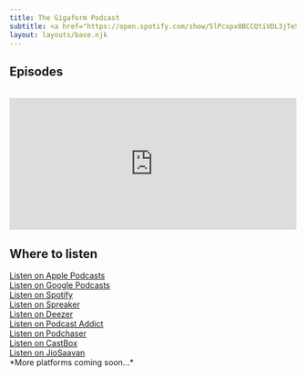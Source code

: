 ```yaml
---
title: The Gigaform Podcast
subtitle: <a href="https://open.spotify.com/show/5lPcxpx0BCCQtiVDL3jTe5">Listen on Spotify</a> 
layout: layouts/base.njk
---
```


## Episodes
<br>
<iframe src="https://open.spotify.com/embed/episode/1CdrVewzNyCDra0GjEVn85" width="100%" height="232" frameBorder="0" allowtransparency="true" allow="encrypted-media"></iframe>


## Where to listen

<div>
<a href="https://podcasts.apple.com/us/podcast/the-gigaform-podcast/id1569011605?uo=4">Listen on Apple Podcasts</a>
<br>
<a href="https://www.google.com/podcasts?feed=aHR0cHM6Ly93d3cuc3ByZWFrZXIuY29tL3Nob3cvNDkxNjYwNC9lcGlzb2Rlcy9mZWVk">Listen on Google Podcasts</a>
<br>
<a href="https://open.spotify.com/show/5lPcxpx0BCCQtiVDL3jTe5?si=NPwIVZrOSYugM49LUYdGbA&dl_branch=1">Listen on Spotify</a> 
<br>
<a href="https://www.spreaker.com/show/gigaform">Listen on Spreaker</a>
<br>
<a href="https://www.deezer.com/show/2670462">Listen on Deezer</a>
<br>
<a href="https://podcastaddict.com/podcast/3348395">Listen on Podcast Addict</a>
<br>
<a href="https://www.podchaser.com/podcasts/the-gigaform-podcast-1901216">Listen on Podchaser</a> 
<br>
<a href="https://castbox.fm/channel/id4175184">Listen on CastBox</a> 
<br>
<a href="https://www.jiosaavn.com/shows/The-Gigaform-Podcast/1/ncTfmXl5wVI_">Listen on JioSaavan</a> 
<br>
*More platforms coming soon...*
</div>
